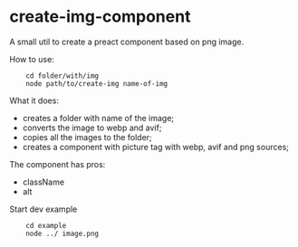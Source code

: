 # create-img-component

A small util to create a preact component based on png image.

How to use:
```
    cd folder/with/img
    node path/to/create-img name-of-img
```

What it does:
  - creates a folder with name of the image;
  - converts the image to webp and avif;
  - copies all the images to the folder;
  - creates a component with picture tag with webp, avif and png sources;

The component has pros:
 - className
 - alt

Start dev example
```
    cd example
    node ../ image.png
```
